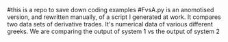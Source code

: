 #this is a repo to save down coding examples
#FvsA.py is an anomotised version, and rewritten manually, of a script I generated at work. It compares two data sets of derivative trades. It's numerical data of various different greeks. We are comparing the output of system 1 vs the output of system 2
